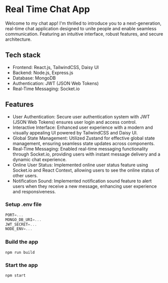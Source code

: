 
# Real Time Chat App

Welcome to my chat app! I'm thrilled to introduce you to a next-generation, real-time chat application designed to unite people and enable seamless communication. Featuring an intuitive interface, robust features, and secure architecture.
## Tech stack

- Frontend: React.js, TailwindCSS, Daisy UI
- Backend: Node.js, Express.js
- Database: MongoDB
- Authentication: JWT (JSON Web Tokens)
- Real-Time Messaging: Socket.io
## Features

- User Authentication: Secure user authentication system with JWT (JSON Web Tokens) ensures user login and access control.
- Interactive Interface: Enhanced user experience with a modern and visually appealing UI powered by TailwindCSS and Daisy UI.
- Global State Management: Utilized Zustand for effective global state management, ensuring seamless state updates across components.
- Real-Time Messaging: Enabled real-time messaging functionality through Socket.io, providing users with instant message delivery and a dynamic chat experience.
- Online User Status: Implemented online user status feature using Socket.io and React Context, allowing users to see the online status of other users.
- Notification Sound: Implemented notification sound feature to alert users when they receive a new message, enhancing user experience and responsiveness.
### Setup .env file

```js
PORT=...
MONGO_DB_URI=...
JWT_SECRET=...
NODE_ENV=...
```

### Build the app

```shell
npm run build
```
### Start the app

```shell
npm start
```
